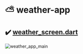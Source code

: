 # :partly_sunny: weather-app

## :heavy_check_mark: [weather_screen.dart](https://github.com/Riudiu/weather-app/blob/master/lib/screens/weather_screen.dart)

![weather_app_main](https://user-images.githubusercontent.com/86466976/147451003-6630a1bd-6a3b-43e3-a580-b2a6f1207067.png)

